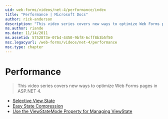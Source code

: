 ```yaml
---
uid: web-forms/videos/net-4/performance/index
title: "Performance | Microsoft Docs"
author: rick-anderson
description: "This video series covers new ways to optimize Web Forms pages in ASP.NET 4."
ms.author: riande
ms.date: 11/14/2011
ms.assetid: 5752873e-07b4-4450-9bf8-6cff8b3b5f50
msc.legacyurl: /web-forms/videos/net-4/performance
msc.type: chapter
---
```

# Performance

> This video series covers new ways to optimize Web Forms pages in ASP.NET 4.


- [Selective View State](aspnet-4-quick-hit-selective-view-state.md)
- [Easy State Compression](aspnet-4-quick-hit-easy-state-compression.md)
- [Use the ViewStateMode Property for Managing ViewState](how-do-i-use-the-viewstatemode-property-for-managing-viewstate.md)
